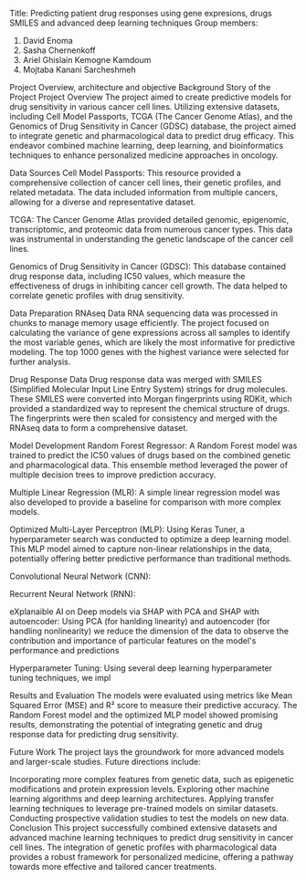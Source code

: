 Title: Predicting patient drug responses using gene expresions, drugs SMILES and advanced deep learning techniques
Group members:
1. David Enoma
2. Sasha Chernenkoff
3. Ariel Ghislain Kemogne Kamdoum
4. Mojtaba Kanani Sarcheshmeh

Project Overview, architecture and objective
Background Story of the Project
Project Overview
The project aimed to create predictive models for drug sensitivity in various cancer cell lines. Utilizing extensive datasets, including Cell Model Passports, TCGA (The Cancer Genome Atlas), and the Genomics of Drug Sensitivity in Cancer (GDSC) database, the project aimed to integrate genetic and pharmacological data to predict drug efficacy. This endeavor combined machine learning, deep learning, and bioinformatics techniques to enhance personalized medicine approaches in oncology.

Data Sources
Cell Model Passports: This resource provided a comprehensive collection of cancer cell lines, their genetic profiles, and related metadata. The data included information from multiple cancers, allowing for a diverse and representative dataset.

TCGA: The Cancer Genome Atlas provided detailed genomic, epigenomic, transcriptomic, and proteomic data from numerous cancer types. This data was instrumental in understanding the genetic landscape of the cancer cell lines.

Genomics of Drug Sensitivity in Cancer (GDSC): This database contained drug response data, including IC50 values, which measure the effectiveness of drugs in inhibiting cancer cell growth. The data helped to correlate genetic profiles with drug sensitivity.

Data Preparation
RNAseq Data
RNA sequencing data was processed in chunks to manage memory usage efficiently. The project focused on calculating the variance of gene expressions across all samples to identify the most variable genes, which are likely the most informative for predictive modeling. The top 1000 genes with the highest variance were selected for further analysis.

Drug Response Data
Drug response data was merged with SMILES (Simplified Molecular Input Line Entry System) strings for drug molecules. These SMILES were converted into Morgan fingerprints using RDKit, which provided a standardized way to represent the chemical structure of drugs. The fingerprints were then scaled for consistency and merged with the RNAseq data to form a comprehensive dataset.

Model Development
Random Forest Regressor: A Random Forest model was trained to predict the IC50 values of drugs based on the combined genetic and pharmacological data. This ensemble method leveraged the power of multiple decision trees to improve prediction accuracy.

Multiple Linear Regression (MLR): A simple linear regression model was also developed to provide a baseline for comparison with more complex models.

Optimized Multi-Layer Perceptron (MLP): Using Keras Tuner, a hyperparameter search was conducted to optimize a deep learning model. This MLP model aimed to capture non-linear relationships in the data, potentially offering better predictive performance than traditional methods.

Convolutional Neural Network (CNN):

Recurrent Neural Network (RNN):

eXplanaible AI on Deep models via SHAP with PCA and SHAP with autoencoder: Using PCA (for hanlding linearity) and autoencoder (for handling nonlinearity) we reduce the dimension of the data to observe the contribution and importance of particular features on the model's performance and predictions

Hyperparameter Tuning: Using several deep learning hyperparameter tuning techniques, we impl

Results and Evaluation
The models were evaluated using metrics like Mean Squared Error (MSE) and R² score to measure their predictive accuracy. The Random Forest model and the optimized MLP model showed promising results, demonstrating the potential of integrating genetic and drug response data for predicting drug sensitivity.

Future Work
The project lays the groundwork for more advanced models and larger-scale studies. Future directions include:

Incorporating more complex features from genetic data, such as epigenetic modifications and protein expression levels.
Exploring other machine learning algorithms and deep learning architectures.
Applying transfer learning techniques to leverage pre-trained models on similar datasets.
Conducting prospective validation studies to test the models on new data.
Conclusion
This project successfully combined extensive datasets and advanced machine learning techniques to predict drug sensitivity in cancer cell lines. The integration of genetic profiles with pharmacological data provides a robust framework for personalized medicine, offering a pathway towards more effective and tailored cancer treatments.
